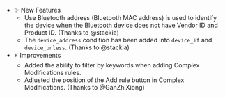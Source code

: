 -   ✨ New Features
    -   Use Bluetooth address (Bluetooth MAC address) is used to identify the device when the Bluetooth device does not have Vendor ID and Product ID. (Thanks to @stackia)
    -   The `device_address` condition has been added into `device_if` and `device_unless`. (Thanks to @stackia)
-   ⚡️ Improvements
    -   Added the ability to filter by keywords when adding Complex Modifications rules.
    -   Adjusted the position of the Add rule button in Complex Modifications. (Thanks to @GanZhiXiong)
